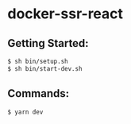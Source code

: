# docker-ssr-react

## Getting Started:

```sh
$ sh bin/setup.sh
$ sh bin/start-dev.sh
```

## Commands:

```sh
$ yarn dev
```